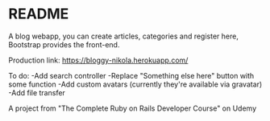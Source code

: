 # README

A blog webapp, you can create articles, categories and register here, Bootstrap provides the front-end.

Production link:
https://bloggy-nikola.herokuapp.com/

To do:
-Add search controller
-Replace "Something else here" button with some function
-Add custom avatars (currently they're available via gravatar)
-Add file transfer

A project from "The Complete Ruby on Rails Developer Course" on Udemy
